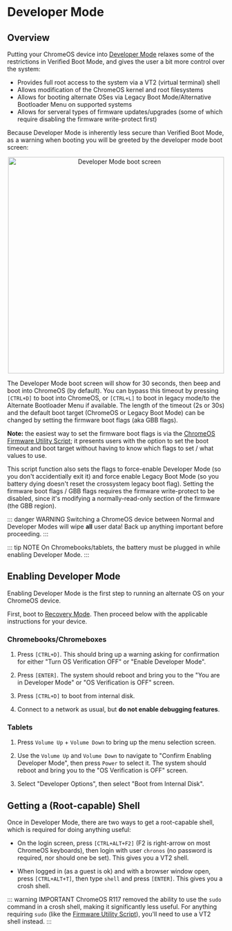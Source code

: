 # Developer Mode

## Overview

Putting your ChromeOS device into [Developer Mode](https://www.chromium.org/chromium-os/developer-library/guides/device/developer-mode/) relaxes some of the restrictions in Verified Boot Mode, and gives the user a bit more control over the system:

*   Provides full root access to the system via a VT2 (virtual terminal) shell
*   Allows modification of the ChromeOS kernel and root filesystems
*   Allows for booting alternate OSes via Legacy Boot Mode/Alternative Bootloader Menu on supported systems
*   Allows for serveral types of firmware updates/upgrades (some of which require disabling the firmware write-protect first)

Because Developer Mode is inherently less secure than Verified Boot Mode, as a warning when booting you will be greeted by the developer mode boot screen:

<p align="center"> <img src="/images/cros_dev_mode.jpg" alt="Developer Mode boot screen" width="500"/></p>

The Developer Mode boot screen will show for 30 seconds, then beep and boot into ChromeOS (by default). You can bypass this timeout by pressing `[CTRL+D]` to boot into ChromeOS, or `[CTRL+L]` to boot in legacy mode/to the Alternate Bootloader Menu if available. The length of the timeout (2s or 30s) and the default boot target (ChromeOS or Legacy Boot Mode) can be changed by setting the firmware boot flags (aka GBB flags).

**Note:** the easiest way to set the firmware boot flags is via the [ChromeOS Firmware Utility Script](docs/fwscript); it presents users with the option to set the boot timeout and boot target without having to know which flags to set / what values to use.

This script function also sets the flags to force-enable Developer Mode (so you don't accidentially exit it) and force enable Legacy Boot Mode (so you battery dying doesn't reset the crossystem legacy boot flag). Setting the firmware boot flags / GBB flags requires the firmware write-protect to be disabled, since it's modifying a normally-read-only section of the firmware (the GBB region).



::: danger WARNING
Switching a ChromeOS device between Normal and Developer Modes will wipe **all** user data! Back up anything important before proceeding.
:::

::: tip NOTE
On Chromebooks/tablets, the battery must be plugged in while enabling Developer Mode.
:::

## Enabling Developer Mode

Enabling Developer Mode is the first step to running an alternate OS on your ChromeOS device.

First, boot to [Recovery Mode](recovery.md). Then proceed below with the applicable instructions for your device.

### Chromebooks/Chromeboxes

1. Press `[CTRL+D]`. This should bring up a warning asking for confirmation for either "Turn OS Verification OFF" or "Enable Developer Mode".

2. Press `[ENTER]`. The system should reboot and bring you to the "You are in Developer Mode" or "OS Verification is OFF" screen.

3. Press `[CTRL+D]` to boot from internal disk.

4. Connect to a network as usual, but **do not enable debugging features**.

### Tablets

1. Press `Volume Up` + `Volume Down` to bring up the menu selection screen.

2. Use the `Volume Up` and `Volume Down` to navigate to "Confirm Enabling Developer Mode", then press `Power` to select it. The system should reboot and bring you to the "OS Verification is OFF" screen.

3. Select "Developer Options", then select "Boot from Internal Disk".


## Getting a (Root-capable) Shell

Once in Developer Mode, there are two ways to get a root-capable shell, which is required for doing anything useful:

*   On the login screen, press `[CTRL+ALT+F2]` (F2 is right-arrow on most ChromeOS keyboards), then login with user `chronos` (no password is required, nor should one be set). This gives you a VT2 shell.

*   When logged in (as a guest is ok) and with a browser window open, press `[CTRL+ALT+T]`, then type `shell` and press `[ENTER]`. This gives you a crosh shell.

::: warning IMPORTANT
ChromeOS R117 removed the ability to use the `sudo` command in a crosh shell, making it significantly less useful. For anything requiring `sudo` (like the [Firmware Utility Script](/docs/fwscript.md)), you'll need to use a VT2 shell instead.
:::

